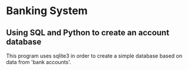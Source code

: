 # Banking System

## Using SQL and Python to create an account database

This program uses sqlite3 in order to create a simple database based on
data from 'bank accounts'.